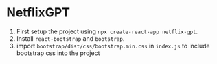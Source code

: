 # NetflixGPT

1. First setup the project using `npx create-react-app netflix-gpt`.
2. Install `react-bootstrap` and `bootstrap`.
3. import `bootstrap/dist/css/bootstrap.min.css` in `index.js` to include bootstrap css into the project
